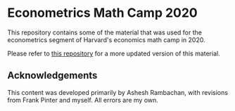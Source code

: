 
Econometrics Math Camp 2020
=================================

This repository contains some of the material that was used for the econometrics segment of Harvard's economics math camp in 2020.

Please refer to [this repository](https://github.com/mdroste/metrics-mathcamp-2021) for a more updated version of this material.

Acknowledgements
---------------------------------

This content was developed primarily by Ashesh Rambachan, with revisions from Frank Pinter and myself. All errors are my own.